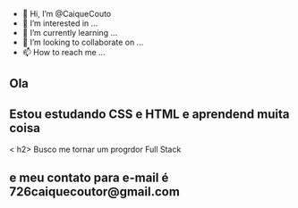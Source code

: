 - 👋 Hi, I’m @CaiqueCouto
- 👀 I’m interested in ...
- 🌱 I’m currently learning ...
- 💞️ I’m looking to collaborate on ...
- 📫 How to reach me ...

<!---
CaiqueCouto/CaiqueCouto is a ✨ special ✨ repository because its `README.md` (this file) appears on your GitHub profile.
You can click the Preview link to take a look at your changes.
--->
<h2>Ola</h2>
<h2>Estou estudando CSS e HTML  e aprendend  muita coisa</h2>
< h2> Busco me tornar um progrdor Full  Stack <h2>
<h2> e meu contato para e-mail é  726caiquecoutor@gmail.com<h2>
  
